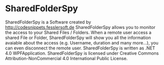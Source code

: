 SharedFolderSpy
==============

SharedFolderSpy is a Software created by http://codesnippets.fesslersoft.de
SharedFolderSpy allows you to monitor the access to your Shared Files / Folders. 
When a remote user access a shared File or Folder, SharedFolderSpy will show you all the information avaiable about the access (e.g. Username, duration and many more...), you can even disconnect the remote user. SharedFolderSpy is written as .NET 4.0 WPFApplication. SharedFolderSpy is licensed under Creative Commons Attribution-NonCommercial 4.0 International Public License.